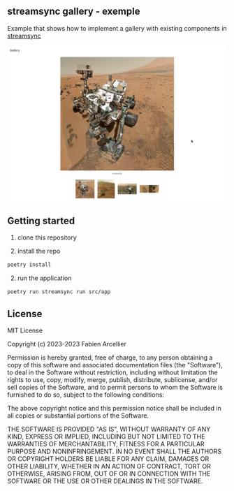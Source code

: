 ## streamsync gallery - exemple

Example that shows how to implement a gallery with existing components in [streamsync](https://www.streamsync.cloud)

![](screenshot.png)

## Getting started

1. clone this repository

2. install the repo

```bash
poetry install
```

2. run the application

```bash
poetry run streamsync run src/app
```

## License

MIT License

Copyright (c) 2023-2023 Fabien Arcellier

Permission is hereby granted, free of charge, to any person obtaining a copy
of this software and associated documentation files (the "Software"), to deal
in the Software without restriction, including without limitation the rights
to use, copy, modify, merge, publish, distribute, sublicense, and/or sell
copies of the Software, and to permit persons to whom the Software is
furnished to do so, subject to the following conditions:

The above copyright notice and this permission notice shall be included in all
copies or substantial portions of the Software.

THE SOFTWARE IS PROVIDED "AS IS", WITHOUT WARRANTY OF ANY KIND, EXPRESS OR
IMPLIED, INCLUDING BUT NOT LIMITED TO THE WARRANTIES OF MERCHANTABILITY,
FITNESS FOR A PARTICULAR PURPOSE AND NONINFRINGEMENT. IN NO EVENT SHALL THE
AUTHORS OR COPYRIGHT HOLDERS BE LIABLE FOR ANY CLAIM, DAMAGES OR OTHER
LIABILITY, WHETHER IN AN ACTION OF CONTRACT, TORT OR OTHERWISE, ARISING FROM,
OUT OF OR IN CONNECTION WITH THE SOFTWARE OR THE USE OR OTHER DEALINGS IN THE
SOFTWARE.
